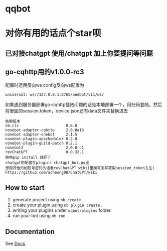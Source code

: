 # qqbot
# 对你有用的话点个star呗
## 已对接chatgpt 使用/chatgpt 加上你要提问等问题
## go-cqhttp用的v1.0.0-rc3
配置时选用反向ws
config反向ws配置为
```
universal: ws//127.0.0.1:8765/onebot/v11/ws/
```
如果遇到服务器部署go-cqhttp登陆问题的话先本地部署一个，用扫码登陆，然后将里面的session.token，device.json还有data文件夹替换进去
```
依赖版本
nb-cli                     0.6.8
nonebot-adapter-cqhttp     2.0.0a16
nonebot-adapter-onebot     2.1.5
nonebot-plugin-apscheduler 0.2.0
nonebot-plugin-guild-patch 0.2.1
nonebot2                   2.0.0rc1
revChatGPT                 0.0.32.1
缺啥pip install 就好了
chatgpt的配置在plugins chatgpt_bot.py里
想用其他的如账号密码的话看revChatGPT wiki(里面有怎样获取session_token方法)
https://github.com/acheong08/ChatGPT/wiki
```
## How to start

1. generate project using `nb create` .
2. create your plugin using `nb plugin create` .
3. writing your plugins under `qqbot/plugins` folder.
4. run your bot using `nb run` .

## Documentation

See [Docs](https://v2.nonebot.dev/)
